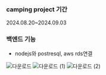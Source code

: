 ### camping project 기간

2024.08.20~2024.09.03

### 백엔드 기능
- nodejs와 postresql, aws rds연결

![다운로드](https://github.com/user-attachments/assets/59523d85-d848-410d-b0ba-34cb44ac14ac)
![다운로드 (1)](https://github.com/user-attachments/assets/ed18cea4-4eb2-4309-b108-b35051f59dbd)
![다운로드 (2)](https://github.com/user-attachments/assets/84902e24-5361-4b68-81e2-190b48488b30)
